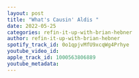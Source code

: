 ```yaml
---
layout: post
title: "What's Causin' Aldis "
date: 2022-05-25
categories: refin-it-up-with-brian-hebner
author: refin-it-up-with-brian-hebner
spotify_track_id: 0o1qpjvMfU9xcqWg4Prhye
youtube_video_id: 
apple_track_id: 1000563806889
youtube_metadata: 
---
```

